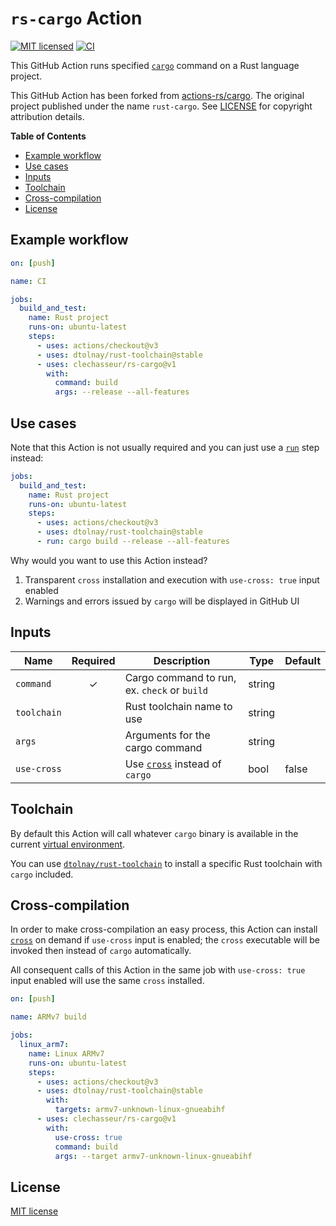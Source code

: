 # `rs-cargo` Action

[![MIT licensed](https://img.shields.io/badge/license-MIT-blue.svg)](LICENSE)
[![CI](https://github.com/clechasseur/rs-cargo/actions/workflows/ci.yml/badge.svg?branch=main&event=push)](https://github.com/clechasseur/rs-cargo/actions/workflows/ci.yml)

This GitHub Action runs specified [`cargo`](https://github.com/rust-lang/cargo)
command on a Rust language project.

This GitHub Action has been forked from [actions-rs/cargo](https://github.com/actions-rs/cargo). The original project published under the name `rust-cargo`. See [LICENSE](LICENSE) for copyright attribution details.

**Table of Contents**

* [Example workflow](#example-workflow)
* [Use cases](#use-cases)
* [Inputs](#inputs)
* [Toolchain](#toolchain)
* [Cross-compilation](#cross-compilation)
* [License](#license)

## Example workflow

```yaml
on: [push]

name: CI

jobs:
  build_and_test:
    name: Rust project
    runs-on: ubuntu-latest
    steps:
      - uses: actions/checkout@v3
      - uses: dtolnay/rust-toolchain@stable
      - uses: clechasseur/rs-cargo@v1
        with:
          command: build
          args: --release --all-features
```

## Use cases

Note that this Action is not usually required
and you can just use a [`run`](https://help.github.com/en/actions/reference/workflow-syntax-for-github-actions#jobsjob_idstepsrun)
step instead:

```yaml
jobs:
  build_and_test:
    name: Rust project
    runs-on: ubuntu-latest
    steps:
      - uses: actions/checkout@v3
      - uses: dtolnay/rust-toolchain@stable
      - run: cargo build --release --all-features
```

Why would you want to use this Action instead?

1. Transparent `cross` installation and execution with `use-cross: true` input enabled
2. Warnings and errors issued by `cargo` will be displayed in GitHub UI

## Inputs

| Name        | Required | Description                                                              | Type   | Default |
| ------------| :------: | -------------------------------------------------------------------------| ------ | --------|
| `command`   | ✓        | Cargo command to run, ex. `check` or `build`                             | string |         |
| `toolchain` |          | Rust toolchain name to use                                               | string |         |
| `args`      |          | Arguments for the cargo command                                          | string |         |     
| `use-cross` |          | Use [`cross`](https://github.com/cross-rs/cross) instead of `cargo` | bool   | false   |

## Toolchain

By default this Action will call whatever `cargo` binary is available
in the current [virtual environment](https://help.github.com/en/articles/software-in-virtual-environments-for-github-actions).

You can use [`dtolnay/rust-toolchain`](https://github.com/dtolnay/rust-toolchain)
to install a specific Rust toolchain with `cargo` included.

## Cross-compilation

In order to make cross-compilation an easy process,
this Action can install [`cross`](https://github.com/cross-rs/cross)
on demand if `use-cross` input is enabled; the `cross` executable will be invoked
then instead of `cargo` automatically.

All consequent calls of this Action in the same job
with `use-cross: true` input enabled will use the same `cross` installed.

```yaml
on: [push]

name: ARMv7 build

jobs:
  linux_arm7:
    name: Linux ARMv7
    runs-on: ubuntu-latest
    steps:
      - uses: actions/checkout@v3
      - uses: dtolnay/rust-toolchain@stable
        with:
          targets: armv7-unknown-linux-gnueabihf
      - uses: clechasseur/rs-cargo@v1
        with:
          use-cross: true
          command: build
          args: --target armv7-unknown-linux-gnueabihf
```

## License

[MIT license](LICENSE)
